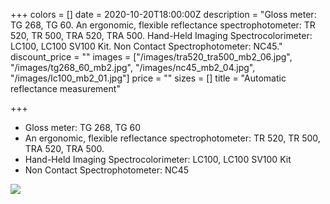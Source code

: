 +++
colors = []
date = 2020-10-20T18:00:00Z
description = "Gloss meter: TG 268, TG 60. An ergonomic, flexible reflectance spectrophotometer: TR 520, TR 500, TRA 520, TRA 500. Hand-Held Imaging Spectrocolorimeter: LC100, LC100 SV100 Kit. Non Contact Spectrophotometer: NC45."
discount_price = ""
images = ["/images/tra520_tra500_mb2_06.jpg", "/images/tg268_60_mb2.jpg", "/images/nc45_mb2_04.jpg", "/images/lc100_mb2_01.jpg"]
price = ""
sizes = []
title = "Automatic reflectance measurement"

+++
* Gloss meter: TG 268, TG 60
* An ergonomic, flexible reflectance spectrophotometer: TR 520, TR 500, TRA 520, TRA 500.
* Hand-Held Imaging Spectrocolorimeter: LC100, LC100 SV100 Kit
* Non Contact Spectrophotometer: NC45

![](http://enviotech.com.bd/images/product/color.png)